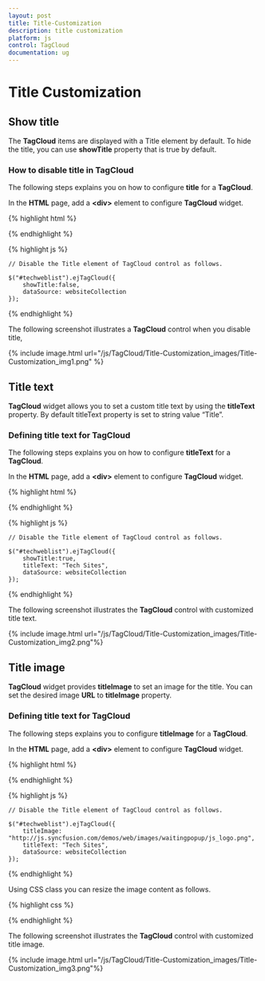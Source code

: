 ```yaml
---
layout: post
title: Title-Customization
description: title customization
platform: js
control: TagCloud
documentation: ug
---
```


# Title Customization

## Show title

The **TagCloud** items are displayed with a Title element by default. To hide the title, you can use **showTitle** property that is true by default.

### How to disable title in TagCloud

The following steps explains you on how to configure **title** for a **TagCloud**.

In the **HTML** page, add a **&lt;div&gt;** element to configure **TagCloud** widget.

{% highlight html %}


 <div id="techweblist"></div>

{% endhighlight %}

{% highlight js %}


    // Disable the Title element of TagCloud control as follows.
    
    $("#techweblist").ejTagCloud({
        showTitle:false, 
        dataSource: websiteCollection
    });


{% endhighlight %}

The following screenshot illustrates a **TagCloud** control when you disable title,

{% include image.html url="/js/TagCloud/Title-Customization_images/Title-Customization_img1.png" %}



## Title text

**TagCloud** widget allows you to set a custom title text by using the **titleText** property. By default titleText property is set to string value “Title”.

### Defining title text for TagCloud

The following steps explains you on how to configure **titleText** for a **TagCloud**.

In the **HTML** page, add a **&lt;div&gt;** element to configure **TagCloud** widget.

{% highlight html %}


 <div id="techweblist"></div>

{% endhighlight %}

{% highlight js %}



    // Disable the Title element of TagCloud control as follows.
    
    $("#techweblist").ejTagCloud({
        showTitle:true, 
        titleText: "Tech Sites",
        dataSource: websiteCollection
    });



{% endhighlight %}


The following screenshot illustrates the **TagCloud** control with customized title text.

{% include image.html url="/js/TagCloud/Title-Customization_images/Title-Customization_img2.png"%}



## Title image

**TagCloud** widget provides **titleImage** to set an image for the title. You can set the desired image **URL** to **titleImage** property.

### Defining title text for TagCloud

The following steps explains you to configure **titleImage** for a **TagCloud**.

In the **HTML** page, add a **&lt;div&gt;** element to configure **TagCloud** widget.

{% highlight html %}

 <div id="techweblist"></div>

{% endhighlight %}

{% highlight js %}


    // Disable the Title element of TagCloud control as follows.
    
    $("#techweblist").ejTagCloud({
        titleImage: "http://js.syncfusion.com/demos/web/images/waitingpopup/js_logo.png",
        titleText: "Tech Sites",
        dataSource: websiteCollection
    });


{% endhighlight %}


Using CSS class you can resize the image content as follows.



{% highlight css %}

<style type="text/css">
.e-title-img {
            height::35px;
            width:35px;
        }
    </style>


{% endhighlight %}



The following screenshot illustrates the **TagCloud** control with customized title image.

{% include image.html url="/js/TagCloud/Title-Customization_images/Title-Customization_img3.png"%}



